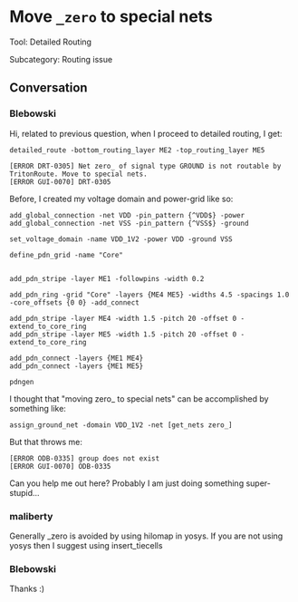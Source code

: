 # Move `_zero` to special nets

Tool: Detailed Routing

Subcategory: Routing issue

## Conversation

### Blebowski
Hi,
related to previous question, when I proceed to detailed routing, I get:
```
detailed_route -bottom_routing_layer ME2 -top_routing_layer ME5
```
```
[ERROR DRT-0305] Net zero_ of signal type GROUND is not routable by TritonRoute. Move to special nets.
[ERROR GUI-0070] DRT-0305
```

Before, I created my voltage domain and power-grid like so:
```
add_global_connection -net VDD -pin_pattern {^VDD$} -power
add_global_connection -net VSS -pin_pattern {^VSS$} -ground

set_voltage_domain -name VDD_1V2 -power VDD -ground VSS

define_pdn_grid -name "Core"


add_pdn_stripe -layer ME1 -followpins -width 0.2

add_pdn_ring -grid "Core" -layers {ME4 ME5} -widths 4.5 -spacings 1.0 -core_offsets {0 0} -add_connect

add_pdn_stripe -layer ME4 -width 1.5 -pitch 20 -offset 0 -extend_to_core_ring
add_pdn_stripe -layer ME5 -width 1.5 -pitch 20 -offset 0 -extend_to_core_ring

add_pdn_connect -layers {ME1 ME4}
add_pdn_connect -layers {ME1 ME5}

pdngen
```

I thought that "moving zero_ to special nets" can be accomplished by something like:
```
assign_ground_net -domain VDD_1V2 -net [get_nets zero_]
```
But that throws me:
```
[ERROR ODB-0335] group does not exist
[ERROR GUI-0070] ODB-0335
```

Can you help me out here?
Probably I am just doing something super-stupid...


### maliberty
Generally _zero is avoided by using hilomap in yosys.  If you are not using yosys then I suggest using insert_tiecells

### Blebowski
Thanks :) 

